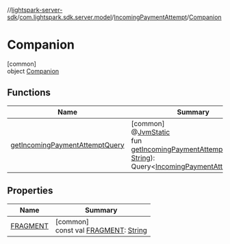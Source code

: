 //[lightspark-server-sdk](../../../../index.md)/[com.lightspark.sdk.server.model](../../index.md)/[IncomingPaymentAttempt](../index.md)/[Companion](index.md)

# Companion

[common]\
object [Companion](index.md)

## Functions

| Name | Summary |
|---|---|
| [getIncomingPaymentAttemptQuery](get-incoming-payment-attempt-query.md) | [common]<br>@[JvmStatic](https://kotlinlang.org/api/latest/jvm/stdlib/kotlin.jvm/-jvm-static/index.html)<br>fun [getIncomingPaymentAttemptQuery](get-incoming-payment-attempt-query.md)(id: [String](https://kotlinlang.org/api/latest/jvm/stdlib/kotlin/-string/index.html)): Query&lt;[IncomingPaymentAttempt](../index.md)&gt; |

## Properties

| Name | Summary |
|---|---|
| [FRAGMENT](-f-r-a-g-m-e-n-t.md) | [common]<br>const val [FRAGMENT](-f-r-a-g-m-e-n-t.md): [String](https://kotlinlang.org/api/latest/jvm/stdlib/kotlin/-string/index.html) |
